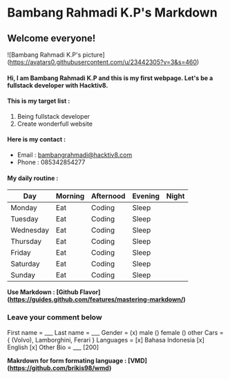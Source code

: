 # Bambang Rahmadi K.P's Markdown
## Welcome everyone!
![Bambang Rahmadi K.P's picture] (https://avatars0.githubusercontent.com/u/23442305?v=3&s=460)

#### Hi, I am Bambang Rahmadi K.P and this is my first webpage. Let's be a fullstack developer with Hacktiv8.

#### This is my target list :
  1. Being fullstack developer
  2. Create wonderfull website

#### Here is my contact :
  * Email : bambangrahmadi@hacktiv8.com
  * Phone : 085342854277

#### My daily routine :

Day | Morning | Afternood | Evening | Night
--- | ------- | --------- | ------- | -----
Monday | Eat | Coding | Sleep |
Tuesday | Eat | Coding | Sleep |
Wednesday | Eat | Coding | Sleep |
Thursday | Eat | Coding | Sleep |
Friday | Eat | Coding | Sleep |
Saturday | Eat | Coding | Sleep |
Sunday | Eat | Coding | Sleep |

**Use Markdown : [Github Flavor] (https://guides.github.com/features/mastering-markdown/)**

### Leave your comment below

First name = ___
Last name = ___
Gender = (x) male () female () other
Cars = { (Volvo), Lamborghini, Ferari }
Languages = [x] Bahasa Indonesia [x] English [x] Other
Bio = ___ [200]

**Makrdown for form formating language : [VMD] (https://github.com/brikis98/wmd)**
